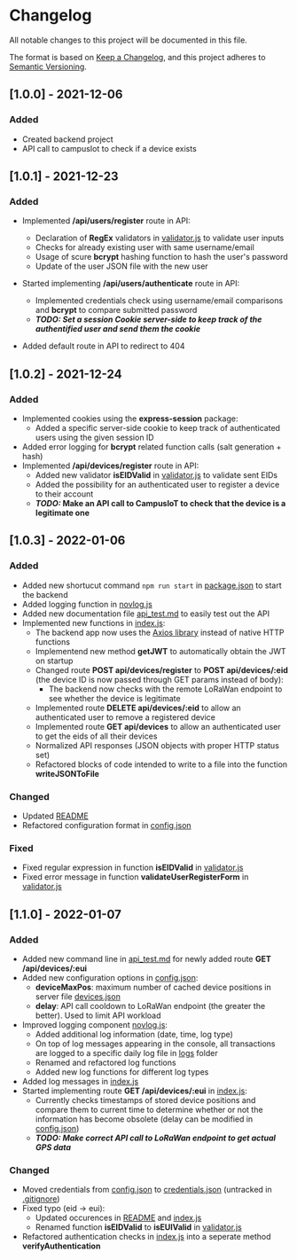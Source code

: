 # Changelog

All notable changes to this project will be documented in this file.

The format is based on [Keep a Changelog](https://keepachangelog.com/en/1.0.0/),
and this project adheres to [Semantic Versioning](https://semver.org/spec/v2.0.0.html).

## [1.0.0] - 2021-12-06

### Added

- Created backend project
- API call to campusIot to check if a device exists

## [1.0.1] - 2021-12-23

### Added

- Implemented **/api/users/register** route in API:

  - Declaration of **RegEx** validators in [validator.js](./validator.js) to validate user inputs
  - Checks for already existing user with same username/email
  - Usage of scure **bcrypt** hashing function to hash the user's password
  - Update of the user JSON file with the new user

- Started implementing **/api/users/authenticate** route in API:

  - Implemented credentials check using username/email comparisons and **bcrypt** to compare submitted password
  - **_TODO: Set a session Cookie server-side to keep track of the authentified user and send them the cookie_**

- Added default route in API to redirect to 404

## [1.0.2] - 2021-12-24

### Added

- Implemented cookies using the **express-session** package:
  - Added a specific server-side cookie to keep track of authenticated users using the given session ID
- Added error logging for **bcrypt** related function calls (salt generation + hash)
- Implemented **/api/devices/register** route in API:
  - Added new validator **isEIDValid** in [validator.js](./validator.js) to validate sent EIDs
  - Added the possibility for an authenticated user to register a device to their account
  - **_TODO:_ Make an API call to CampusIoT to check that the device is a legitimate one**

## [1.0.3] - 2022-01-06

### Added

- Added new shortucut command `npm run start` in [package.json](./package.json) to start the backend
- Added logging function in [novlog.js](./novlog.js)
- Added new documentation file [api_test.md](./api_test.md) to easily test out the API
- Implemented new functions in [index.js](./index.js):
  - The backend app now uses the [Axios library](https://axios-http.com/) instead of native HTTP functions
  - Implementend new method **getJWT** to automatically obtain the JWT on startup
  - Changed route **POST api/devices/register** to **POST api/devices/:eid** (the device ID is now passed through GET params instead of body):
    - The backend now checks with the remote LoRaWan endpoint to see whether the device is legitimate
  - Implemented route **DELETE api/devices/:eid** to allow an authenticated user to remove a registered device
  - Implemented route **GET api/devices** to allow an authenticated user to get the eids of all their devices
  - Normalized API responses (JSON objects with proper HTTP status set)
  - Refactored blocks of code intended to write to a file into the function **writeJSONToFile**

### Changed

- Updated [README](./README.md)
- Refactored configuration format in [config.json](./config.json)

### Fixed

- Fixed regular expression in function **isEIDValid** in [validator.js](./validator.js)
- Fixed error message in function **validateUserRegisterForm** in [validator.js](./validator.js)

## [1.1.0] - 2022-01-07

### Added

- Added new command line in [api_test.md](./api_test.md) for newly added route **GET /api/devices/:eui**
- Added new configuration options in [config.json](./config.json):
  - **deviceMaxPos**: maximum number of cached device positions in server file [devices.json](./data/devices.json)
  - **delay**: API call cooldown to LoRaWan endpoint (the greater the better). Used to limit API workload
- Improved logging component [novlog.js](./novlog.js):
  - Added additional log information (date, time, log type)
  - On top of log messages appearing in the console, all transactions are logged to a specific daily log file in [logs](./logs) folder
  - Renamed and refactored log functions
  - Added new log functions for different log types
- Added log messages in [index.js](./index.js)
- Started implementing route **GET /api/devices/:eui** in [index.js](./index.js):
  - Currently checks timestamps of stored device positions and compare them to current time to determine whether or not the information has become obsolete (delay can be modified in [config.json](./config.json))
  - **_TODO: Make correct API call to LoRaWan endpoint to get actual GPS data_**

### Changed

- Moved credentials from [config.json](./config.json) to [credentials.json](./credentials.json) (untracked in [.gitignore](./.gitignore))
- Fixed typo (eid -> eui):
  - Updated occurences in [README](./README.md) and [index.js](./index.js)
  - Renamed function **isEIDValid** to **isEUIValid** in [validator.js](./validator.js)
- Refactored authentication checks in [index.js](./index.js) into a seperate method **verifyAuthentication**

